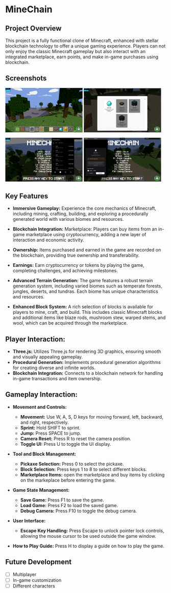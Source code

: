 # **MineChain**

## **Project Overview**
This project is a fully functional clone of Minecraft, enhanced with stellar blockchain technology to offer a unique gaming experience. Players can not only enjoy the classic Minecraft gameplay but also interact with an integrated marketplace, earn points, and make in-game purchases using blockchain.

## **Screenshots**

<p float="left">
  <img src="./public/images/WhatsApp Image 2024-06-16 at 23.30.41.jpeg" width="48%" />
  <img src="./public/images/WhatsApp Image 2024-06-16 at 23.30.57.jpeg" width="48%" />
</p>
<p float="left">
  <img src="./public/images/WhatsApp Image 2024-06-16 at 23.30.22.jpg" width="48%" />
  <img src="./public/images/WhatsApp Image 2024-06-16 at 23.31.49.jpeg" width="48%" />
</p>


## **Key Features**

- **Immersive Gameplay:** Experience the core mechanics of Minecraft, including mining, crafting, building, and exploring a procedurally generated world with various biomes and resources.

- **Blockchain Integration:** Marketplace: Players can buy items from an in-game marketplace using cryptocurrency, adding a new layer of interaction and economic activity.
- **Ownership:** Items purchased and earned in the game are recorded on the blockchain, providing true ownership and transferability.
- **Earnings:** Earn cryptocurrency or tokens by playing the game, completing challenges, and achieving milestones.
- **Advanced Terrain Generation:** The game features a robust terrain generation system, including varied biomes such as temperate forests, jungles, deserts, and tundras. Each biome has unique characteristics and resources.

- **Enhanced Block System:** A rich selection of blocks is available for players to mine, craft, and build. This includes classic Minecraft blocks and additional items like blaze rods, mushroom stew, warped stems, and wool, which can be acquired through the marketplace.

 ## **Player Interaction:** 
    
  - **Three.js:** Utilizes Three.js for rendering 3D graphics, ensuring smooth and visually appealing gameplay.
  - **Procedural Generation:** Implements procedural generation algorithms for creating diverse and infinite worlds.
   - **Blockchain Integration:** Connects to a blockchain network for handling in-game transactions and item ownership.
 

## **Gameplay Interaction:**
  - **Movement and Controls:**

    - **Movement:** Use W, A, S, D keys for moving forward, left, backward, and right, respectively.
    - **Sprint:** Hold SHIFT to sprint.
    - **Jump:** Press SPACE to jump.
    - **Camera Reset:** Press R to reset the camera position.
    - **Toggle UI:** Press U to toggle the UI display.
  - **Tool and Block Management:**

    - **Pickaxe Selection:** Press 0 to select the pickaxe.
    - **Block Selection:** Press keys 1 to 8 to select different blocks.
    - **Marketplace Items:** open the marketplace and buy items by clicking on the markeplace before entering the game.
  - **Game State Management:**

    - **Save Game:** Press F1 to save the game.
    - **Load Game:** Press F2 to load the saved game.
    - **Debug Camera:** Press F10 to toggle the debug camera.
  - **User Interface:**

    - **Escape Key Handling:** Press Escape to unlock pointer lock controls, allowing the mouse cursor to be used outside the game window.
   - **How to Play Guide:** Press H to display a guide on how to play the game.


## Future Development

- [ ]  Multiplayer
- [ ]  In-game customization
- [ ]  Different characters
